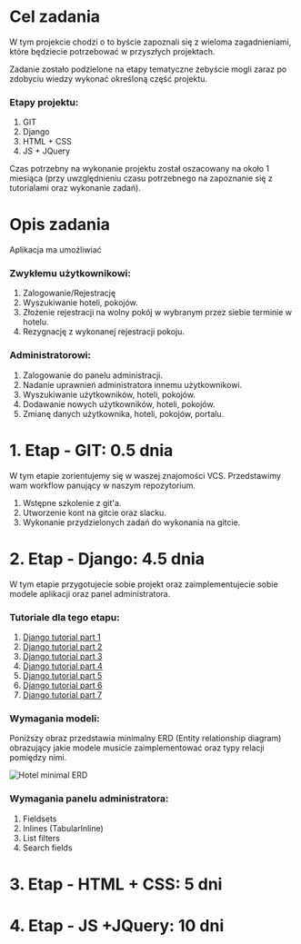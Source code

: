 # Cel zadania

W tym projekcie chodzi o to byście zapoznali się z wieloma zagadnieniami, które będziecie potrzebować w przyszłych projektach.

Zadanie zostało podzielone na etapy tematyczne żebyście mogli zaraz po zdobyciu wiedzy wykonać określoną część projektu. 

### Etapy projektu:

1. GIT
2. Django
3. HTML + CSS
4. JS + JQuery

Czas potrzebny na wykonanie projektu został oszacowany na około 1 miesiąca (przy uwzględnieniu czasu potrzebnego na zapoznanie się z tutorialami oraz wykonanie zadań).

# Opis zadania

Aplikacja ma umożliwiać

### Zwykłemu użytkownikowi:

1. Zalogowanie/Rejestrację
2. Wyszukiwanie hoteli, pokojów.
3. Złożenie rejestracji na wolny pokój w wybranym przez siebie terminie w hotelu.
4. Rezygnację z wykonanej rejestracji pokoju.

### Administratorowi:

1. Zalogowanie do panelu administracji.
2. Nadanie uprawnień administratora innemu użytkownikowi.
3. Wyszukiwanie użytkowników, hoteli, pokojów.
4. Dodawanie nowych użytkowników, hoteli, pokojów.
5. Zmianę danych użytkownika, hoteli, pokojów, portalu.

# 1. Etap - GIT: 0.5 dnia

W tym etapie zorientujemy się w waszej znajomości VCS.
Przedstawimy wam workflow panujący w naszym repozytorium.

1. Wstępne szkolenie z git'a.
2. Utworzenie kont na gitcie oraz slacku.
3. Wykonanie przydzielonych zadań do wykonania na gitcie.

# 2. Etap - Django: 4.5 dnia

W tym etapie przygotujecie sobie projekt oraz zaimplementujecie sobie modele aplikacji oraz panel administratora.

### Tutoriale dla tego etapu:

1. [Django tutorial part 1](https://docs.djangoproject.com/en/1.10/intro/tutorial01/)
2. [Django tutorial part 2](https://docs.djangoproject.com/en/1.10/intro/tutorial02/)
3. [Django tutorial part 3](https://docs.djangoproject.com/en/1.10/intro/tutorial03/)
4. [Django tutorial part 4](https://docs.djangoproject.com/en/1.10/intro/tutorial04/)
5. [Django tutorial part 5](https://docs.djangoproject.com/en/1.10/intro/tutorial05/)
6. [Django tutorial part 6](https://docs.djangoproject.com/en/1.10/intro/tutorial06/)
7. [Django tutorial part 7](https://docs.djangoproject.com/en/1.10/intro/tutorial07/)

### Wymagania modeli:

Poniższy obraz przedstawia minimalny ERD (Entity relationship diagram) obrazujący jakie modele musicie zaimplementować oraz typy relacji pomiędzy nimi.

![Hotel minimal ERD](../images/hotel_minimal_erd.png)

### Wymagania panelu administratora:

1. Fieldsets
2. Inlines (TabularInline)
3. List filters
4. Search fields

# 3. Etap - HTML + CSS: 5 dni

# 4. Etap - JS +JQuery: 10 dni
